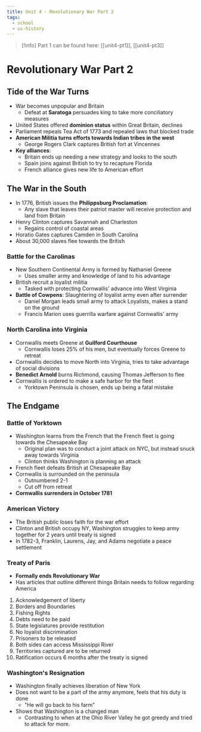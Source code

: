 ```yaml
---
title: Unit 4 - Revolutionary War Part 2
tags:
  - school
  - us-history
---
```

> [!info] Part 1 can be found here: [[unit4-pt1]], [[unit4-pt3]]

# Revolutionary War Part 2

## Tide of the War Turns
- War becomes unpopular and Britain
	- Defeat at **Saratoga** persuades king to take more conciliatory measures
- United States offered **dominion status** within Great Britain, declines
- Parliament repeals Tea Act of 1773 and repealed laws that blocked trade
- **American Militia turns efforts towards Indian tribes in the west**
	- George Rogers Clark captures British fort at Vincennes
- **Key alliances**: 
	- Britain ends up needing a new strategy and looks to the south
	- Spain joins against British to try to recapture Florida 
	- French alliance gives new life to American effort

## The War in the South
- In 1776, British issues the **Philippsburg Proclamation**:
	- Any slave that leaves their patriot master will receive protection and land from Britain
- Henry Clinton captures Savannah and Charleston
	- Regains control of coastal areas
- Horatio Gates captures Camden in South Carolina
- About 30,000 slaves flee towards the British

### Battle for the Carolinas
- New Southern Continental Army is formed by Nathaniel Greene
	- Uses smaller army and knowledge of land to his advantage
- British recruit a loyalist militia
	- Tasked with protecting Cornwallis' advance into West Virginia
- **Battle of Cowpens**: Slaughtering of loyalist army even after surrender
	- Daniel Morgan leads small army to attack Loyalists, makes a stand on the ground
	- Francis Marion uses guerrilla warfare against Cornwallis' army

### North Carolina into Virginia
- Cornwallis meets Greene at **Guilford Courthouse**
	- Cornwallis loses 25% of his men, but eventually forces Greene to retreat
- Cornwallis decides to move North into Virginia, tries to take advantage of social divisions
- **Benedict Arnold** burns Richmond, causing Thomas Jefferson to flee
- Cornwallis is ordered to make a safe harbor for the fleet
	- Yorktown Peninsula is chosen, ends up being a fatal mistake

## The Endgame
### Battle of Yorktown
- Washington learns from the French that the French fleet is going towards the Chesapeake Bay
	- Original plan was to conduct a joint attack on NYC, but instead snuck away towards Virginia
	- Clinton thinks Washington is planning an attack
- French fleet defeats British at Chesapeake Bay
- Cornwallis is surrounded on the peninsula
	- Outnumbered 2-1
	- Cut off from retreat
- **Cornwallis surrenders in October 1781**

### American Victory
- The British public loses faith for the war effort
- Clinton and British occupy NY, Washington struggles to keep army together for 2 years until treaty is signed
- In 1782-3, Franklin, Laurens, Jay, and Adams negotiate a peace settlement

### Treaty of Paris
- **Formally ends Revolutionary War**
- Has articles that outline different things Britain needs to follow regarding America
1. Acknowledgement of liberty
2. Borders and Boundaries
3. Fishing Rights
4. Debts need to be paid
5. State legislatures provide restitution
6. No loyalist discrimination
7. Prisoners to be released
8. Both sides can access Mississippi River
9. Territories captured are to be returned
10. Ratification occurs 6 months after the treaty is signed

### Washington's Resignation
- Washington finally achieves liberation of New York
- Does not want to be a part of the army anymore, feels that his duty is done
	- "He will go back to his farm"
- Shows that Washington is a changed man
	- Contrasting to when at the Ohio River Valley he got greedy and tried to attack for more.